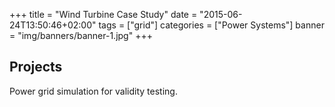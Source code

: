 +++
title = "Wind Turbine Case Study"
date = "2015-06-24T13:50:46+02:00"
tags = ["grid"]
categories = ["Power Systems"]
banner = "img/banners/banner-1.jpg"
+++

## Projects

Power grid simulation for validity testing.
